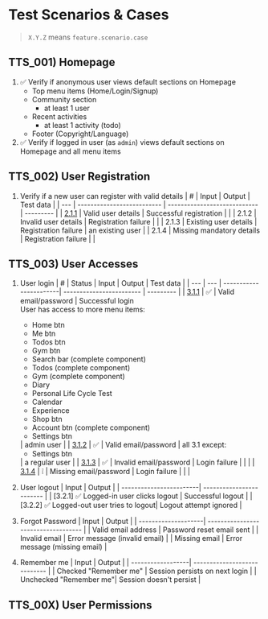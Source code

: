# Test Scenarios & Cases

> `X.Y.Z` means `feature.scenario.case`

## TTS_001) Homepage
1. ✅ Verify if anonymous user views default sections on Homepage
    - Top menu items (Home/Login/Signup)
    - Community section
        - at least 1 user
    - Recent activities
        - at least 1 activity (todo)
    - Footer (Copyright/Language)
2. ✅ Verify if logged in user (as `admin`) views default sections on Homepage and all menu items

## TTS_002) User Registration
1. Verify if a new user can register with valid details
    | #  | Input                      | Output                       | Test data |
    | --- | -------------------------- | ---------------------------- | --------- |
    | [2.1.1](cases/1.1.md) | Valid user details         | Successful registration      |           |
    | 2.1.2 | Invalid user details       | Registration failure         |           | 
    | 2.1.3 | Existing user details      | Registration failure         | an existing user |
    | 2.1.4 | Missing mandatory details  | Registration failure         |           |

## TTS_003) User Accesses
1. User login
    | #  | Status | Input                  | Output                   | Test data |
    | --- | --- | -----------------------| ------------------------ | --------- |
    | [3.1.1](cases/3.1.md) | ✅ | Valid email/password | Successful login<br>User has access to more menu items:<ul><li>Home btn</li><li>Me btn</li><li>Todos btn</li><li>Gym btn</li><li>Search bar (complete component)</li><li>Todos (complete component)</li><li>Gym (complete component)</li><li>Diary</li><li>Personal Life Cycle Test</li><li>Calendar</li><li>Experience</li><li>Shop btn</li><li>Account btn (complete component)</li><li>Settings btn</li></ul> | admin user |
    | [3.1.2](cases/3.2.md) | ✅ | Valid email/password   | all 3.1 except:<br><ul><li>Settings btn</li></ul> | a regular user |
    | [3.1.3](cases/3.3.md) | ✅ | Invalid email/password | Login failure            |           |  |
    | [3.1.4](cases/3.4.md) | ❕  | Missing email/password | Login failure            | | |

2. User logout
    | Input                   | Output                   |
    | ------------------------| ------------------------ |
    | [3.2.1] ✅ Logged-in user clicks logout | Successful logout   |
    | [3.2.2] ✅ Logged-out user tries to logout| Logout attempt ignored |

3. Forgot Password
    | Input               | Output                              |
    | --------------------| ----------------------------------- |
    | Valid email address | Password reset email sent           |
    | Invalid email       | Error message (invalid email)       |
    | Missing email       | Error message (missing email)       |

4. Remember me
    | Input             | Output                       |
    | ------------------| ---------------------------- |
    | Checked "Remember me"  | Session persists on next login |
    | Unchecked "Remember me"| Session doesn't persist        |



## TTS_00X) User Permissions